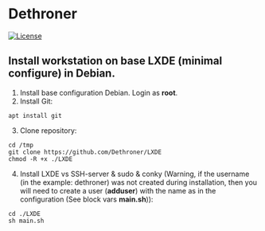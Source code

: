 # Dethroner

[![License](https://img.shields.io/badge/license-MIT%20License-brightgreen.svg)](https://opensource.org/licenses/MIT)


## Install workstation on base LXDE (minimal configure) in Debian.

1. Install base configuration Debian. Login as <b>root</b>.<br>
2. Install Git:
```
apt install git
```
3. Clone repository:
```
cd /tmp
git clone https://github.com/Dethroner/LXDE
chmod -R +x ./LXDE
```
4. Install LXDE vs SSH-server & sudo & conky (Warning, if the username (in the example: dethroner) was not created during installation, then you will need to create a user (**adduser**) with the name as in the configuration (See block vars **main.sh**)):
```
cd ./LXDE
sh main.sh
```
